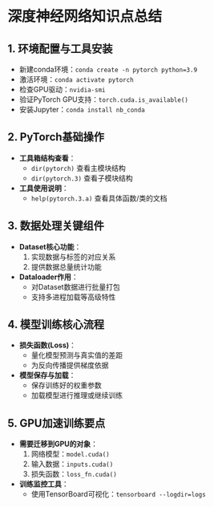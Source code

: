 # 深度神经网络知识点总结

## 1. 环境配置与工具安装
- 新建conda环境：`conda create -n pytorch python=3.9`
- 激活环境：`conda activate pytorch`
- 检查GPU驱动：`nvidia-smi`
- 验证PyTorch GPU支持：`torch.cuda.is_available()`
- 安装Jupyter：`conda install nb_conda`

## 2. PyTorch基础操作
- **工具箱结构查看**：
  - `dir(pytorch)` 查看主模块结构
  - `dir(pytorch.3)` 查看子模块结构
- **工具使用说明**：
  - `help(pytorch.3.a)` 查看具体函数/类的文档

## 3. 数据处理关键组件
- **Dataset核心功能**：
  1. 实现数据与标签的对应关系
  2. 提供数据总量统计功能
- **Dataloader作用**：
  - 对Dataset数据进行批量打包
  - 支持多进程加载等高级特性

## 4. 模型训练核心流程
- **损失函数(Loss)**：
  - 量化模型预测与真实值的差距
  - 为反向传播提供梯度依据
- **模型保存与加载**：
  - 保存训练好的权重参数
  - 加载模型进行推理或继续训练

## 5. GPU加速训练要点
- **需要迁移到GPU的对象**：
  1. 网络模型：`model.cuda()`
  2. 输入数据：`inputs.cuda()`
  3. 损失函数：`loss_fn.cuda()`
- **训练监控工具**：
  - 使用TensorBoard可视化：`tensorboard --logdir=logs`